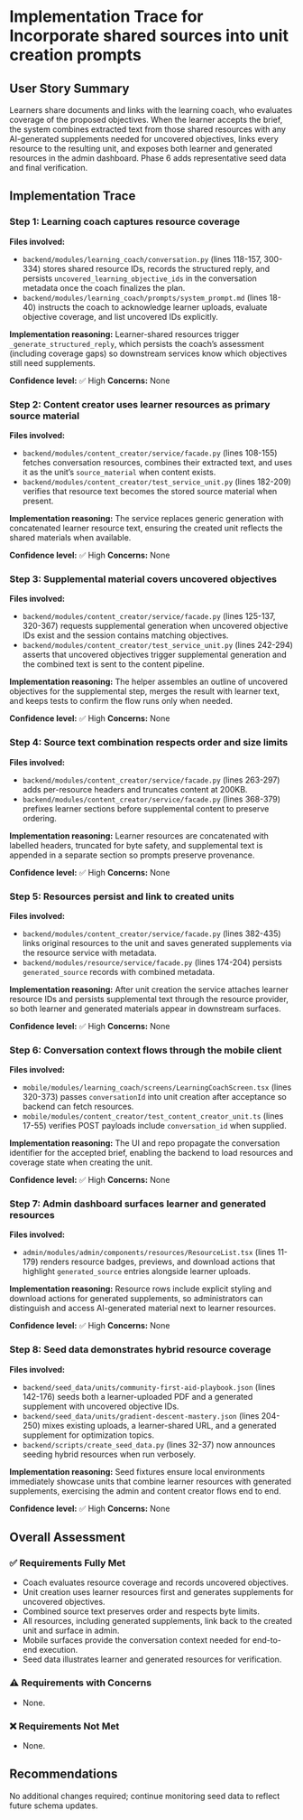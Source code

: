 # Implementation Trace for Incorporate shared sources into unit creation prompts

## User Story Summary
Learners share documents and links with the learning coach, who evaluates coverage of the proposed objectives. When the learner accepts the brief, the system combines extracted text from those shared resources with any AI-generated supplements needed for uncovered objectives, links every resource to the resulting unit, and exposes both learner and generated resources in the admin dashboard. Phase 6 adds representative seed data and final verification.

## Implementation Trace

### Step 1: Learning coach captures resource coverage
**Files involved:**
- `backend/modules/learning_coach/conversation.py` (lines 118-157, 300-334) stores shared resource IDs, records the structured reply, and persists `uncovered_learning_objective_ids` in the conversation metadata once the coach finalizes the plan. 
- `backend/modules/learning_coach/prompts/system_prompt.md` (lines 18-40) instructs the coach to acknowledge learner uploads, evaluate objective coverage, and list uncovered IDs explicitly.

**Implementation reasoning:**
Learner-shared resources trigger `_generate_structured_reply`, which persists the coach’s assessment (including coverage gaps) so downstream services know which objectives still need supplements.

**Confidence level:** ✅ High
**Concerns:** None

### Step 2: Content creator uses learner resources as primary source material
**Files involved:**
- `backend/modules/content_creator/service/facade.py` (lines 108-155) fetches conversation resources, combines their extracted text, and uses it as the unit’s `source_material` when content exists.
- `backend/modules/content_creator/test_service_unit.py` (lines 182-209) verifies that resource text becomes the stored source material when present.

**Implementation reasoning:**
The service replaces generic generation with concatenated learner resource text, ensuring the created unit reflects the shared materials when available.

**Confidence level:** ✅ High
**Concerns:** None

### Step 3: Supplemental material covers uncovered objectives
**Files involved:**
- `backend/modules/content_creator/service/facade.py` (lines 125-137, 320-367) requests supplemental generation when uncovered objective IDs exist and the session contains matching objectives.
- `backend/modules/content_creator/test_service_unit.py` (lines 242-294) asserts that uncovered objectives trigger supplemental generation and the combined text is sent to the content pipeline.

**Implementation reasoning:**
The helper assembles an outline of uncovered objectives for the supplemental step, merges the result with learner text, and keeps tests to confirm the flow runs only when needed.

**Confidence level:** ✅ High
**Concerns:** None

### Step 4: Source text combination respects order and size limits
**Files involved:**
- `backend/modules/content_creator/service/facade.py` (lines 263-297) adds per-resource headers and truncates content at 200KB.
- `backend/modules/content_creator/service/facade.py` (lines 368-379) prefixes learner sections before supplemental content to preserve ordering.

**Implementation reasoning:**
Learner resources are concatenated with labelled headers, truncated for byte safety, and supplemental text is appended in a separate section so prompts preserve provenance.

**Confidence level:** ✅ High
**Concerns:** None

### Step 5: Resources persist and link to created units
**Files involved:**
- `backend/modules/content_creator/service/facade.py` (lines 382-435) links original resources to the unit and saves generated supplements via the resource service with metadata.
- `backend/modules/resource/service/facade.py` (lines 174-204) persists `generated_source` records with combined metadata.

**Implementation reasoning:**
After unit creation the service attaches learner resource IDs and persists supplemental text through the resource provider, so both learner and generated materials appear in downstream surfaces.

**Confidence level:** ✅ High
**Concerns:** None

### Step 6: Conversation context flows through the mobile client
**Files involved:**
- `mobile/modules/learning_coach/screens/LearningCoachScreen.tsx` (lines 320-373) passes `conversationId` into unit creation after acceptance so backend can fetch resources.
- `mobile/modules/content_creator/test_content_creator_unit.ts` (lines 17-55) verifies POST payloads include `conversation_id` when supplied.

**Implementation reasoning:**
The UI and repo propagate the conversation identifier for the accepted brief, enabling the backend to load resources and coverage state when creating the unit.

**Confidence level:** ✅ High
**Concerns:** None

### Step 7: Admin dashboard surfaces learner and generated resources
**Files involved:**
- `admin/modules/admin/components/resources/ResourceList.tsx` (lines 11-179) renders resource badges, previews, and download actions that highlight `generated_source` entries alongside learner uploads.

**Implementation reasoning:**
Resource rows include explicit styling and download actions for generated supplements, so administrators can distinguish and access AI-generated material next to learner resources.

**Confidence level:** ✅ High
**Concerns:** None

### Step 8: Seed data demonstrates hybrid resource coverage
**Files involved:**
- `backend/seed_data/units/community-first-aid-playbook.json` (lines 142-176) seeds both a learner-uploaded PDF and a generated supplement with uncovered objective IDs.
- `backend/seed_data/units/gradient-descent-mastery.json` (lines 204-250) mixes existing uploads, a learner-shared URL, and a generated supplement for optimization topics.
- `backend/scripts/create_seed_data.py` (lines 32-37) now announces seeding hybrid resources when run verbosely.

**Implementation reasoning:**
Seed fixtures ensure local environments immediately showcase units that combine learner resources with generated supplements, exercising the admin and content creator flows end to end.

**Confidence level:** ✅ High
**Concerns:** None

## Overall Assessment

### ✅ Requirements Fully Met
- Coach evaluates resource coverage and records uncovered objectives.
- Unit creation uses learner resources first and generates supplements for uncovered objectives.
- Combined source text preserves order and respects byte limits.
- All resources, including generated supplements, link back to the created unit and surface in admin.
- Mobile surfaces provide the conversation context needed for end-to-end execution.
- Seed data illustrates learner and generated resources for verification.

### ⚠️ Requirements with Concerns
- None.

### ❌ Requirements Not Met
- None.

## Recommendations
No additional changes required; continue monitoring seed data to reflect future schema updates.
